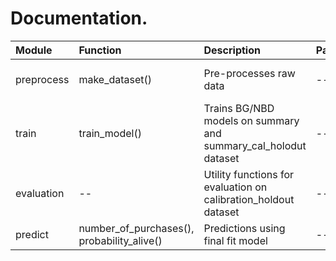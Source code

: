 # Documentation.

| Module | Function | Description | Parameters | Yields | Returns |
| :--- | :--- | :--- | :--- | :--- | :--- |
| preprocess | make_dataset() | Pre-processes raw data | -- | transactions, summary, summary_cal_holdout, customer_mapping | transactions
| train | train_model() | Trains BG/NBD models on summary and summary_cal_holodut dataset | -- | calibration_model.pkl, customer_lifetime_estimator.pkl, summary_cal_preds.csv | --
| evaluation | -- | Utility functions for evaluation on calibration_holdout dataset | -- | -- | --
| predict | number_of_purchases(), probability_alive() | Predictions using final fit model | -- | -- | --
